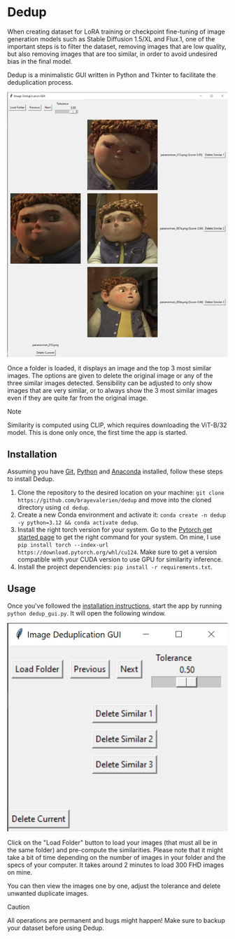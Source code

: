 # Dedup
When creating dataset for LoRA training or checkpoint fine-tuning of image generation models such as Stable Diffusion 1.5/XL and Flux.1, one of the important steps is to filter the dataset, removing images that are low quality, but also removing images that are too similar, in order to avoid undesired bias in the final model.

Dedup is a minimalistic GUI written in Python and Tkinter to facilitate the deduplication process.

![Screenshot of the GUI in use](./assets/screenshot.png)

Once a folder is loaded, it displays an image and the top 3 most similar images. The options are given to delete the original image or any of the three similar images detected. Sensibility can be adjusted to only show images that are very similar, or to always show the 3 most similar images even if they are quite far from the original image.

> [!NOTE]
> Similarity is computed using CLIP, which requires downloading the ViT-B/32 model. This is done only once, the first time the app is started.

## Installation
Assuming you have [Git](https://git-scm.com/), [Python](https://www.python.org/) and [Anaconda](https://www.anaconda.com/download) installed, follow these steps to install Dedup.
1. Clone the repository to the desired location on your machine: `git clone https://github.com/brayevalerien/dedup` and move into the cloned directory using `cd dedup`.
2. Create a new Conda environment and activate it: `conda create -n dedup -y python=3.12 && conda activate dedup`.
3. Install the right torch version for your system. Go to the [Pytorch get started page](https://pytorch.org/get-started/locally/) to get the right command for your system. On mine, I use `pip install torch --index-url https://download.pytorch.org/whl/cu124`. Make sure to get a version compatible with your CUDA version to use GPU for similarity inference.
4. Install the project dependencies: `pip install -r requirements.txt`.

## Usage
Once you've followed the [installation instructions](#installation), start the app by running `python dedup_gui.py`. It will open the following window.

![Home screen](./assets/home_screen.png)

Click on the "Load Folder" button to load your images (that must all be in the same folder) and pre-compute the similarities. Please note that it might take a bit of time depending on the number of images in your folder and the specs of your computer. It takes around 2 minutes to load 300 FHD images on mine.

You can then view the images one by one, adjust the tolerance and delete unwanted duplicate images.

> [!CAUTION]
> All operations are permanent and bugs might happen! Make sure to backup your dataset before using Dedup.